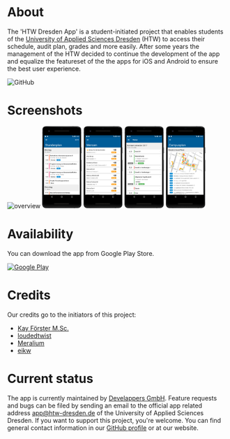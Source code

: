 # About
The 'HTW Dresden App' is a student-initiated project that enables students of the [University of Applied Sciences Dresden](https://www.htw-dresden.de/) (HTW) to access their schedule, audit plan, grades and more easily. After some years the management of the HTW decided to continue the development of the app and equalize the featureset of the the apps for iOS and Android to ensure the best user experience.

![GitHub](https://img.shields.io/github/license/HTWDD/HTWDresden-iOS)

# Screenshots
<img src="Screenshots/Screenshot_Übersicht.png" alt="overview" width="18%"/> 
<img src="Screenshots/Screenshot_Stundenplan.png" alt="timetable" width="18%"/>
<img src="Screenshots/Screenshot_Mensa.png" alt="canteen" width="18%"/> 
<img src="Screenshots/Screenshot_Noten.png" alt="grades" width="18%"/> 
<img src="Screenshots/Screenshot_Campusplan.png" alt="campus plan" width="18%"/> 

# Availability
You can download the app from Google Play Store.

[<img src="https://play.google.com/intl/en_us/badges/images/generic/de_badge_web_generic.png" width="200" alt="Google Play"/>](https://play.google.com/store/apps/details?id=de.htwdd.htwdresden&utm_source=github)

# Credits
Our credits go to the initiators of this project:
* [Kay Förster M.Sc.](https://github.com/FestPlatin)
* [loudedtwist](https://github.com/loudedtwist)
* [Meralium](https://github.com/Meralium)
* [eikw](https://github.com/eikw)

# Current status
The app is currently maintained by [Develappers GmbH](https://www.develappers.de/). Feature requests and bugs can be filed by sending an email to the official app related address app@htw-dresden.de of the University of Applied Sciences Dresden. If you want to support this project, you're welcome. You can find general contact information in our [GitHub profile](https://github.com/DevelappersGmbH) or at our website.
